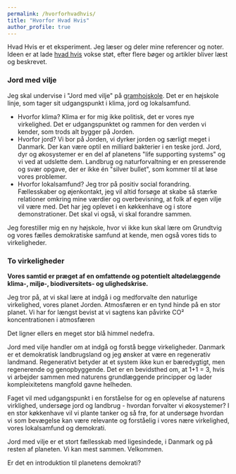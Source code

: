 ```yaml
---
permalink: /hvorforhvadhvis/
title: "Hvorfor Hvad Hvis"
author_profile: true
---
```

Hvad Hvis er et eksperiment. Jeg læser og deler mine referencer og noter. Ideen er at lade [hvad hvis](https://hvadhvis.dk/) vokse støt, efter flere bøger og artikler bliver læst og beskrevet.

### Jord med vilje

Jeg skal undervise i "Jord med vilje" på [gramhojskole](https://gramhojskole.dk/). Det er en højskole linje, som tager sit udgangspunkt i klima, jord og lokalsamfund. 

- Hvorfor klima? Klima er for mig ikke politisk, det er vores nye virkelighed. Det er udgangspunktet og rammen for den verden vi kender, som trods alt bygger på Jorden. 
- Hvorfor jord? Vi bor på Jorden, vi dyrker jorden og særligt meget i Danmark. Der kan være optil en milliard bakterier i en teske jord. Jord, dyr og økosystemer er en del af planetens "life supporting systems" og vi ved at udslette dem. Landbrug og naturforvaltning er en presserende og svær opgave, der er ikke én "silver bullet", som kommer til at løse vores problemer.
- Hvorfor lokalsamfund? Jeg tror på positiv social forandring. Fællesskaber og øjenkontakt, jeg vil altid forsøge at skabe så stærke relationer omkring mine værdier og overbevisning, at folk af egen vilje vil være med. Det har jeg oplevet i en køkkenhave og i store demonstrationer. Det skal vi også, vi skal forandre sammen.

Jeg forestiller mig en ny højskole, hvor vi ikke kun skal lære om Grundtvig og vores fælles demokratiske samfund at kende, men også vores tids to virkeligheder.

### To virkeligheder

**Vores samtid er præget af en omfattende og potentielt altødelæggende klima-, miljø-, biodiversitets- og ulighedskrise.** 

Jeg tror på, at vi skal lære at indgå i og medforvalte den naturlige virkelighed, vores planet Jorden. Atmosfæren er en tynd hinde på en stor planet. Vi har for længst bevist at vi sagtens kan påvirke CO² koncentrationen i atmosfæren

Det ligner ellers en meget stor blå himmel nedefra. 

Jord med vilje handler om at indgå og forstå begge virkeligheder. Danmark er et demokratisk landbrugsland og jeg ønsker at være en regenerativ landmand. Regenerativt betyder at et system ikke kun er bæredygtigt, men regenerende og genopbyggende. Det er en bevidsthed om, at 1+1 = 3, hvis vi arbejder sammen med naturens grundlæggende principper og lader kompleixitetens mangfold gavne helheden. 

Faget vil med udgangspunkt i en forståelse for og en oplevelse af naturens virklighed, undersøge jord og landbrug - hvordan forvalter vi økosystemer? I en stor køkkenhave vil vi plante tanker og så frø, for at undersøge hvordan vi som bevægelse kan være relevante og forståelig i vores nære virkelighed, vores lokalsamfund og demokrati.

Jord med vilje er et stort fællesskab med ligesindede, i Danmark og på resten af planeten. Vi kan mest sammen. Velkommen.

Er det en introduktion til planetens demokrati?
